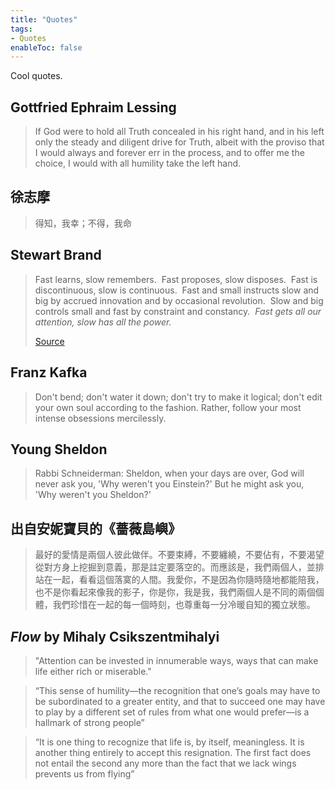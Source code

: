 ```yaml
---
title: "Quotes"
tags:
- Quotes
enableToc: false
---
```

Cool quotes. 
## Gottfried Ephraim Lessing
> If God were to hold all Truth concealed in his right hand, and in his left only the steady and diligent drive for Truth, albeit with the proviso that I would always and forever err in the process, and to offer me the choice, I would with all humility take the left hand.

## 徐志摩 
> 得知，我幸；不得，我命


## Stewart Brand
> Fast learns, slow remembers.  Fast proposes, slow disposes.  Fast is discontinuous, slow is continuous.  Fast and small instructs slow and big by accrued innovation and by occasional revolution.  Slow and big controls small and fast by constraint and constancy.  _Fast gets all our attention, slow has all the power._
>
> [Source](https://jods.mitpress.mit.edu/pub/issue3-brand/release/2)

## Franz Kafka
> Don't bend; don't water it down; don't try to make it logical; don't edit your own soul according to the fashion. Rather, follow your most intense obsessions mercilessly.

## Young Sheldon
> Rabbi Schneiderman: Sheldon, when your days are over, God will never ask you, 'Why weren't you Einstein?' But he might ask you, 'Why weren't you Sheldon?'

## 出自安妮寶貝的《薔薇島嶼》
> 最好的愛情是兩個人彼此做伴。不要束縛，不要纏繞，不要佔有，不要渴望從對方身上挖掘到意義，那是註定要落空的。而應該是，我們兩個人，並排站在一起，看看這個落寞的人間。我愛你，不是因為你隨時隨地都能陪我，也不是你看起來像我的影子，你是你，我是我，我們兩個人是不同的兩個個體，我們珍惜在一起的每一個時刻，也尊重每一分冷暖自知的獨立狀態。

## *Flow* by Mihaly Csikszentmihalyi
> "Attention can be invested in innumerable ways, ways that can make life either rich or miserable."

> “This sense of humility—the recognition that one’s goals may have to be subordinated to a greater entity, and that to succeed one may have to play by a different set of rules from what one would prefer—is a hallmark of strong people”

> “It is one thing to recognize that life is, by itself, meaningless. It is another thing entirely to accept this resignation. The first fact does not entail the second any more than the fact that we lack wings prevents us from flying”
